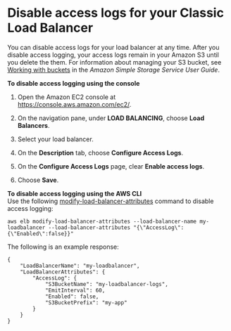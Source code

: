 # Disable access logs for your Classic Load Balancer<a name="disable-access-logs"></a>

You can disable access logs for your load balancer at any time\. After you disable access logging, your access logs remain in your Amazon S3 until you delete the them\. For information about managing your S3 bucket, see [Working with buckets](https://docs.aws.amazon.com/AmazonS3/latest/user-guide/BucketOperations.html) in the *Amazon Simple Storage Service User Guide*\.

**To disable access logging using the console**

1. Open the Amazon EC2 console at [https://console\.aws\.amazon\.com/ec2/](https://console.aws.amazon.com/ec2/)\.

1. On the navigation pane, under **LOAD BALANCING**, choose **Load Balancers**\.

1. Select your load balancer\.

1. On the **Description** tab, choose **Configure Access Logs**\.

1. On the **Configure Access Logs** page, clear **Enable access logs**\.

1. Choose **Save**\.

**To disable access logging using the AWS CLI**  
Use the following [modify\-load\-balancer\-attributes](https://docs.aws.amazon.com/cli/latest/reference/elb/modify-load-balancer-attributes.html) command to disable access logging:

```
aws elb modify-load-balancer-attributes --load-balancer-name my-loadbalancer --load-balancer-attributes "{\"AccessLog\":{\"Enabled\":false}}"
```

The following is an example response:

```
{
    "LoadBalancerName": "my-loadbalancer",
    "LoadBalancerAttributes": {
        "AccessLog": {
            "S3BucketName": "my-loadbalancer-logs",
            "EmitInterval": 60,
            "Enabled": false,
            "S3BucketPrefix": "my-app"
        }
    }
}
```